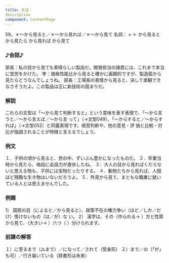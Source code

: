 ```yaml
---
title: 文法：
description
component: ContentPage
---
```



59。＊～から見ると／＊～から見れば／＊～から見て
名詞： × ＋ から見ると から見たら から見れば から見て
### ♪会話♪
部長：私の目から見ても素晴らしい製品だ。開発担当の諸君には、これまで本当に苦労をかけた。
李：価格性能比から見ると確かに画期的ですが、製造面から見たらどうなんでしょうね。
部長：工場長の表情から見ると、決して楽観できなさそうだよ。この製品は正に新技術の固まりだ。
### 解説
これらの文型は「～から見て判断すると」という意味を表す表現で、「～から言うと／～から言えば／～から言 って」（→文型049）、「～からすると／～からすれば」（→文型052）と同義表現です。視覚判断や、他の意見・評 価と比較・対比が強調されることが特徴と言えるでしょう。
### 例文
１．子供の頃から見ると、世の中、ずいぶん豊かになったものだ。
２．卒業当時から見たら、格段に会話力が進歩したね。
３．大人の目から見ればくだらないと思える物も、子供には宝物だったりする。
４．動物たちから見れば、人間ほど残酷な生き物はいないだろうよ。
５．外見から見て、まともな職業に就いている人とは思えませんでした。
### 例題
1） 国民の目（によると／から見ると）、政策不在の権力争い（ほど／しか／だけ）情けないもの（は／が）な
い。
2） 漢字は、その（作られる→ ）方と性質から見て、（大きい→ ）六つ（ ）分けられます。
### 前課の解答
１）に至るまで（△まで）／になって／されて（受身形）
２）まで／の（「が」も可）／行き届いている（辞書形は未来）
